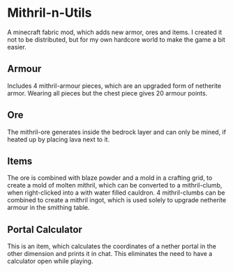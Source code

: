 # Mithril-n-Utils
A minecraft fabric mod, which adds new armor, ores and items. I created it not to be distributed, but for my own hardcore world to make the game a bit easier.
## Armour
Includes 4 mithril-armour pieces, which are an upgraded form of netherite armor. Wearing all pieces but the chest piece gives 20 armour points.
## Ore
The mithril-ore generates inside the bedrock layer and can only be mined, if heated up by placing lava next to it.
## Items
The ore is combined with blaze powder and a mold in a crafting grid, to create a mold of molten mithril, which can be converted to a mithril-clumb, when right-clicked into a with water filled cauldron. 4 mithril-clumbs can be combined to create a mithril ingot, which is used solely to upgrade netherite armour in the smithing table.
## Portal Calculator
This is an item, which calculates the coordinates of a nether portal in the other dimension and prints it in chat. This eliminates the need to have a calculator open while playing.
